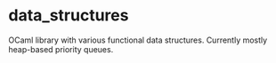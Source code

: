 # data_structures

OCaml library with various functional data structures. Currently mostly heap-based priority queues.
